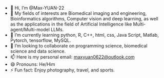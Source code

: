 - 👋 Hi, I’m @Max-YUAN-22
- 👀 My fields of interests are Biomedical imaging and engineering, Bioinformatics algorithms, Computer vision and deep learning, as well as the applications in the field of Artificial Intelligence like Multi-agent/Multi-model LLMs.
- 🌱 I’m currently learning python, R, C++, html, css, Java Script, Matlab, Pytorch, tensorflow, MySQL.
- 💞️ I’m looking to collaborate on programming science, biomedical science and data science.
- 📫 Here is my personal email: maxyuan0622@outlook.com
- 😄 Pronouns: He/Him
- ⚡ Fun fact: Enjoy photography, travel, and sports.

<!---
Max-YUAN-22/Max-YUAN-22 is a ✨ special ✨ repository because its `README.md` (this file) appears on your GitHub profile.
You can click the Preview link to take a look at your changes.
--->
